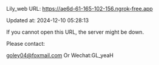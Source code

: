 Lily_web URL: https://ae6d-61-165-102-156.ngrok-free.app

Updated at: 2024-12-10 05:28:13

If you cannot open this URL, the server might be down.

Please contact: 

goley04@foxmail.com Or Wechat:GL_yeaH